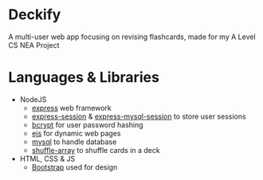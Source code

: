 # Deckify
A multi-user web app focusing on revising flashcards, made for my A Level CS NEA Project

# Languages & Libraries
- NodeJS
  - [express](https://www.npmjs.com/package/express) web framework
  - [express-session](https://www.npmjs.com/package/express-session) & [express-mysql-session](https://www.npmjs.com/package/express-mysql-session) to store user sessions
  - [bcrypt](https://www.npmjs.com/package/bcrypt) for user password hashing
  - [ejs](https://www.npmjs.com/package/ejs) for dynamic web pages
  - [mysql](https://www.npmjs.com/package/mysql) to handle database
  - [shuffle-array](https://www.npmjs.com/package/shuffle-array) to shuffle cards in a deck
- HTML, CSS & JS
  - [Bootstrap](https://getbootstrap.com/) used for design
